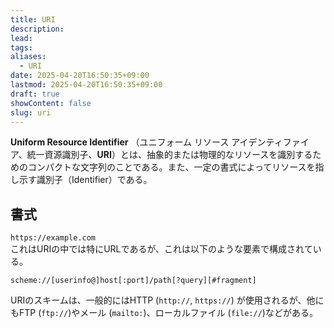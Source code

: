 ```yaml
---
title: URI
description: 
lead: 
tags: 
aliases:
  - URI
date: 2025-04-20T16:50:35+09:00
lastmod: 2025-04-20T16:50:35+09:00
draft: true
showContent: false
slug: uri
---
```

**Uniform Resource Identifier** （ユニフォーム リソース アイデンティファイア、統一資源識別子、**URI**）とは、抽象的または物理的なリソースを識別するためのコンパクトな文字列のことである。また、一定の書式によってリソースを指し示す識別子（Identifier）である。

## 書式
`https://example.com`  
これはURIの中では特にURLであるが、これは以下のような要素で構成されている。

```code
scheme://[userinfo@]host[:port]/path[?query][#fragment]
```

URIのスキームは、一般的にはHTTP (`http://`, `https://`) が使用されるが、他にもFTP (`ftp://`)やメール (`mailto:`)、ローカルファイル (`file://`)などがある。